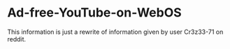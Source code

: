 # Ad-free-YouTube-on-WebOS
This information is just a rewrite of information given by user Cr3z33-71 on reddit.

